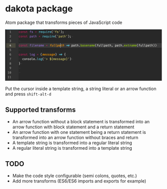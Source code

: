 # dakota package

Atom package that transforms pieces of JavaScript code

![dakota](https://raw.githubusercontent.com/gimenete/dakota/master/assets/dakota.gif)

Put the cursor inside a template string, a string literal or an arrow function and press `shift-alt-d`

## Supported transforms

- An arrow function without a block statement is transformed into an arrow function with block statement and a return statement
- An arrow function with one statement being a return statement is transformed into an arrow function without braces and return
- A template string is transformed into a regular literal string
- A regular literal string is transformed into a template string

## TODO

- Make the code style configurable (semi colons, quotes, etc.)
- Add more transforms (ES6/ES6 imports and exports for example)
